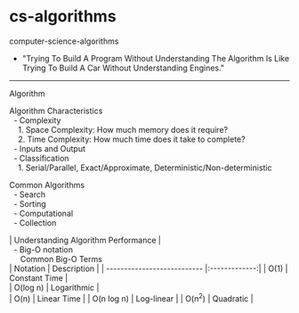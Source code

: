 # cs-algorithms
computer-science-algorithms
- "Trying To Build A Program Without Understanding The Algorithm Is Like
   Trying To Build A Car Without Understanding Engines."
-------------------------------------------------------------------------
Algorithm

Algorithm Characteristics<br />
&nbsp;&nbsp;- Complexity<br />
      &nbsp;&nbsp;&nbsp;&nbsp;1. Space Complexity: How much memory does it require?<br />
      &nbsp;&nbsp;&nbsp;&nbsp;2. Time Complexity: How much time does it take to complete?<br />
&nbsp;&nbsp;- Inputs and Output<br />
&nbsp;&nbsp;- Classification<br />
      &nbsp;&nbsp;&nbsp;&nbsp;1. Serial/Parallel, Exact/Approximate, Deterministic/Non-deterministic<br />

Common Algorithms<br />
&nbsp;&nbsp;- Search<br /> 
&nbsp;&nbsp;- Sorting<br />
&nbsp;&nbsp;- Computational<br />
&nbsp;&nbsp;- Collection<br />

| Understanding Algorithm Performance | <br />
&nbsp;&nbsp;- Big-O notation <br />
&nbsp;&nbsp;&nbsp;&nbsp; Common Big-O Terms<br />
| Notation                    | Description   | 
| --------------------------- |:-------------:| 
| O(1)                        | Constant Time |  
| O(log n)                    | Logarithmic   |   
| O(n)                        | Linear Time   |
| O(n log n)                  | Log-linear    |
| O(n<sup>2</sup>)            | Quadratic     |
